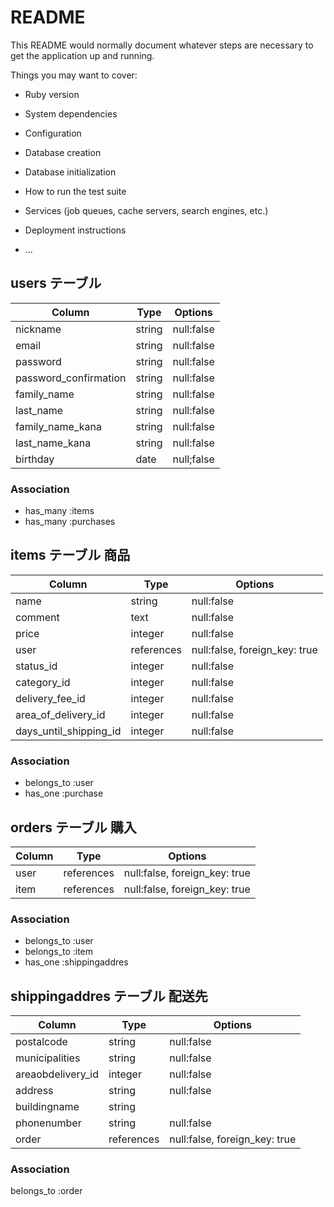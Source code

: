 # README

This README would normally document whatever steps are necessary to get the
application up and running.

Things you may want to cover:

* Ruby version

* System dependencies

* Configuration

* Database creation

* Database initialization

* How to run the test suite

* Services (job queues, cache servers, search engines, etc.)

* Deployment instructions

* ...

## users テーブル

| Column                 | Type   | Options   |
| ---------------------- | ------ | --------- |
| nickname               | string | null:false|
| email                  | string | null:false|
| password               | string | null:false|
| password_confirmation  | string | null:false|
| family_name            | string | null:false|
| last_name              | string | null:false|
| family_name_kana       | string | null:false|
| last_name_kana         | string | null:false|
| birthday               | date   | null;false|


### Association

- has_many :items
- has_many :purchases

## items テーブル 商品

| Column                 | Type      | Options                       |
| ---------------------- | --------- | ----------------------------- |
| name                   | string    | null:false                    |
| comment                | text      | null:false                    |
| price                  | integer   | null:false                    |
| user                   | references| null:false, foreign_key: true |
| status_id              | integer   | null:false                    |
| category_id            | integer   | null:false                    |
| delivery_fee_id        | integer   | null:false                    |
| area_of_delivery_id    | integer   | null:false                    |
| days_until_shipping_id | integer   | null:false                    |

### Association
- belongs_to :user
- has_one    :purchase

## orders テーブル 購入
| Column          | Type      | Options                       |
| --------------- | --------- | ----------------------------- |
| user            | references| null:false, foreign_key: true |
| item            | references| null:false, foreign_key: true |

### Association
- belongs_to :user
- belongs_to :item
- has_one    :shippingaddres

## shippingaddres テーブル 配送先

| Column             | Type      | Options                       |
| ------------------ | --------- | ----------------------------- |
| postalcode         | string    | null:false                    |
| municipalities     | string    | null:false                    |
| areaobdelivery_id  | integer   | null:false                    |
| address            | string    | null:false                    |
| buildingname       | string    |                               |
| phonenumber        | string    | null:false                    |
| order              | references| null:false, foreign_key: true |

### Association
belongs_to :order